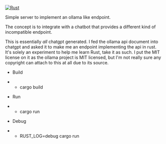 
[![Rust](https://github.com/JKI757/ollama-like-api-server/actions/workflows/rust.yml/badge.svg)](https://github.com/JKI757/ollama-like-api-server/actions/workflows/rust.yml)

Simple server to implement an ollama like endpoint.  

The concept is to integrate with a chatbot that provides a different kind of incompatible endpoint.

This is essentially *all* chatgpt generated.  I fed the ollama api document into chatgpt and asked it to make me an endpoint implementing the api in rust.  It's solely an experiment to help me learn Rust, take it as such.  I put the MIT license on it as the ollama project is MIT licensed, but I'm not really sure any copyright can attach to this at all due to its source.


- Build
- - cargo build

- Run
- - cargo run 
  
- Debug
- - RUST_LOG=debug cargo run 